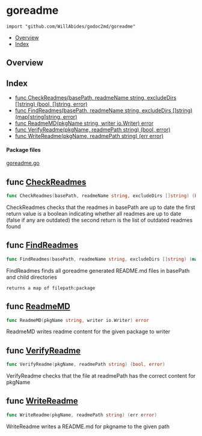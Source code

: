 

# goreadme
`import "github.com/WillAbides/godoc2md/goreadme"`

* [Overview](#pkg-overview)
* [Index](#pkg-index)

## <a name="pkg-overview">Overview</a>



## <a name="pkg-index">Index</a>
* [func CheckReadmes(basePath, readmeName string, excludeDirs []string) (bool, []string, error)](#CheckReadmes)
* [func FindReadmes(basePath, readmeName string, excludeDirs []string) (map[string]string, error)](#FindReadmes)
* [func ReadmeMD(pkgName string, writer io.Writer) error](#ReadmeMD)
* [func VerifyReadme(pkgName, readmePath string) (bool, error)](#VerifyReadme)
* [func WriteReadme(pkgName, readmePath string) (err error)](#WriteReadme)


#### <a name="pkg-files">Package files</a>
[goreadme.go](./goreadme.go) 





## <a name="CheckReadmes">func</a> [CheckReadmes](./goreadme.go?s=2135:2227#L86)
``` go
func CheckReadmes(basePath, readmeName string, excludeDirs []string) (bool, []string, error)
```
CheckReadmes checks that the readmes in basePath are up to date
the first return value is a boolean indicating whether all readmes are up to date (false if any are outdated)
the second return is the list of outdated readmes found



## <a name="FindReadmes">func</a> [FindReadmes](./goreadme.go?s=2707:2801#L107)
``` go
func FindReadmes(basePath, readmeName string, excludeDirs []string) (map[string]string, error)
```
FindReadmes finds all goreadme generated README.md files in basePath and child directories


	returns a map of filepath:package



## <a name="ReadmeMD">func</a> [ReadmeMD](./goreadme.go?s=1138:1191#L54)
``` go
func ReadmeMD(pkgName string, writer io.Writer) error
```
ReadmeMD writes readme content for the given package to writer



## <a name="VerifyReadme">func</a> [VerifyReadme](./goreadme.go?s=718:777#L35)
``` go
func VerifyReadme(pkgName, readmePath string) (bool, error)
```
VerifyReadme checks that the file at readmePath has the correct content for pkgName



## <a name="WriteReadme">func</a> [WriteReadme](./goreadme.go?s=374:430#L22)
``` go
func WriteReadme(pkgName, readmePath string) (err error)
```
WriteReadme writes a README.md for pkgname to the given path










<!--- generated by goreadme for github.com/WillAbides/godoc2md/goreadme-->
